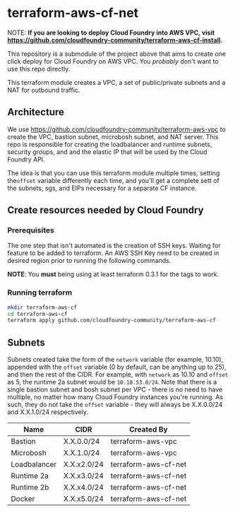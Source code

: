 terraform-aws-cf-net
====================

NOTE: **If you are looking to deploy Cloud Foundry into AWS VPC, visit https://github.com/cloudfoundry-community/terraform-aws-cf-install.**

This repository is a submodule of the project above that aims to create one click deploy for Cloud Foundry on AWS VPC. You *probably* don't want to use this repo directly.

This terraform module creates a VPC, a set of public/private subnets and a NAT for outbound traffic.

Architecture
------------

We use https://github.com/cloudfoundry-community/terraform-aws-vpc to create the VPC, bastion subnet, microbosh subnet, and NAT server. This repo is responsible for creating the loadbalancer and runtime subnets, security groups, and and the elastic IP that will be used by the Cloud Foundry API.

The idea is that you can use this terraform module multiple times, setting the`offset` variable differently each time, and you'll get a complete sett of the subnets, sgs, and EIPs necessary for a separate CF instance.

Create resources needed by Cloud Foundry
----------------------------------------

### Prerequisites

The one step that isn't automated is the creation of SSH keys. Waiting for feature to be added to terraform. An AWS SSH Key need to be created in desired region prior to running the following commands.

**NOTE**: You **must** being using at least terraform 0.3.1 for the tags to work.

### Running terraform

```bash
mkdir terraform-aws-cf
cd terraform-aws-cf
terraform apply github.com/cloudfoundry-community/terraform-aws-cf
```

Subnets
-------

Subnets created take the form of the `network` variable (for example, 10.10), appended with the `offset` variable (0 by default, can be anything up to 25), and then the rest of the CIDR. For example, with `network` as 10.10 and `offset` as 5, the runtime 2a subnet would be `10.10.53.0/24`. Note that there is a single bastion subnet and bosh subnet per VPC - there is no need to have multiple, no matter how many Cloud Foundry instances you're running. As such, they do not take the `offset` variable - they will always be X.X.0.0/24 and X.X.1.0/24 respectively.

| Name         | CIDR        | Created By           |
|--------------|-------------|----------------------|
| Bastion      | X.X.0.0/24  | terraform-aws-vpc    |
| Microbosh    | X.X.1.0/24  | terraform-aws-vpc    |
| Loadbalancer | X.X.x2.0/24 | terraform-aws-cf-net |
| Runtime 2a   | X.X.x3.0/24 | terraform-aws-cf-net |
| Runtime 2b   | X.X.x4.0/24 | terraform-aws-cf-net |
| Docker       | X.X.x5.0/24 | terraform-aws-cf-net |
